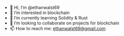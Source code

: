 - 👋 Hi, I’m @ethanwalst69
- 👀 I’m interested in blockchain
- 🌱 I’m currently learning Solidity & Rust
- 💞️ I’m looking to collaborate on projects for blockchain
- 📫 How to reach me: ethanwalst69@gmail.com

<!---
ethanwalst69/ethanwalst69 is a ✨ special ✨ repository because its `README.md` (this file) appears on your GitHub profile.
You can click the Preview link to take a look at your changes.
--->
